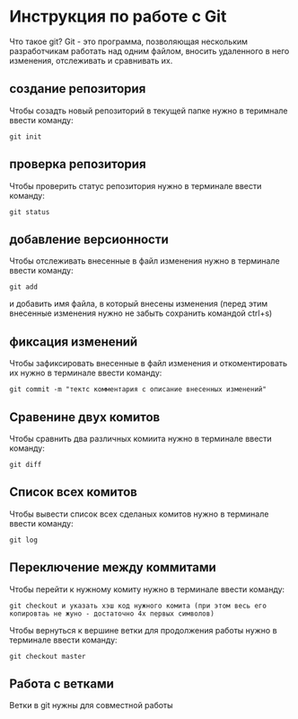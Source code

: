 # Инструкция по работе с Git

Что такое git?
Git - это программа, позволяющая нескольким разработчикам работать над одним файлом, вносить удаленного в него изменения, отслеживать и сравнивать их.

## создание репозитория

Чтобы созадть новый репозиторий в текущей папке нужно в теримнале ввести команду:

    git init

## проверка репозитория

Чтобы проверить статус репозитория нужно в терминале ввести команду:

    git status

## добавление версионности

Чтобы отслеживать внесенные в файл изменения нужно в терминале ввести команду:

    git add 

и добавить имя файла, в который внесены изменения (перед этим внесенные изменения нужно не забыть сохранить командой ctrl+s)

## фиксация изменений

Чтобы зафиксировать внесенные в файл изменения и откоментировать их нужно в терминале ввести команду:

    git commit -m "тектс комментария с описание внесенных изменений"

## Сравенине двух комитов

Чтобы сравнить два различных комиита нужно в терминале ввести команду:

    git diff

## Список всех комитов

Чтобы вывести список всех сделаных комитов нужно в терминале ввести команду:

    git log

## Переключение между коммитами

Чтобы перейти к нужному комиту нужно в терминале ввести команду:

    git checkout и указать хэш код нужного комита (при этом весь его копировтаь не жуно - достаточно 4х первых символов)

Чтобы вернуться к вершине ветки для продолжения работы нужно в терминале ввести команду:

    git checkout master
    
## Работа с ветками

Ветки в git нужны для совместной работы